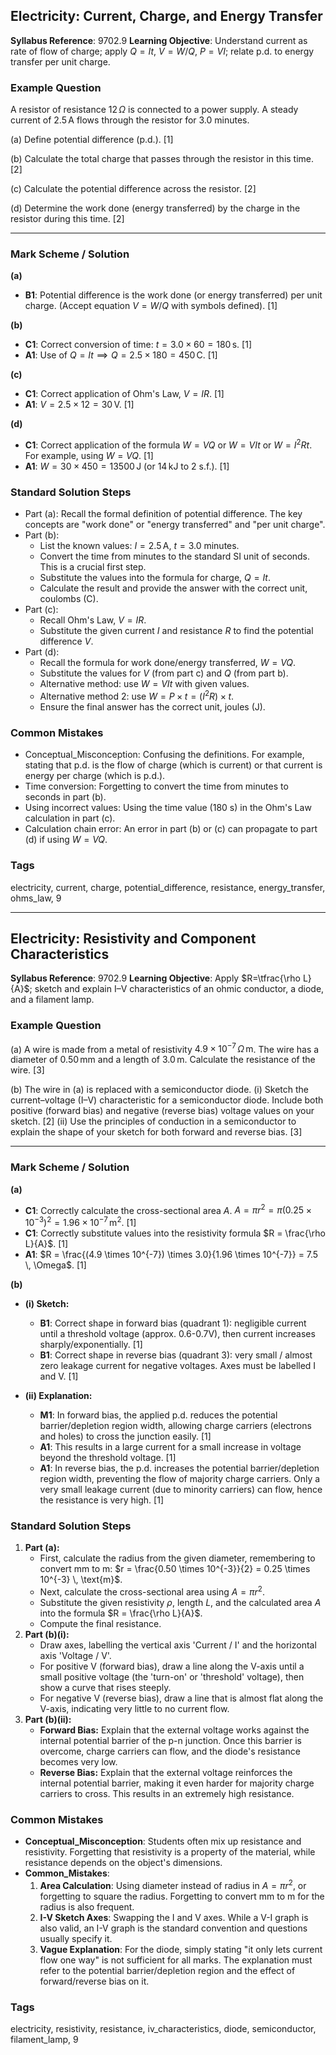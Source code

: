 ## Electricity: Current, Charge, and Energy Transfer

**Syllabus Reference**: 9702.9
**Learning Objective**: Understand current as rate of flow of charge; apply $Q=It$, $V=W/Q$, $P=VI$; relate p.d. to energy transfer per unit charge.

### Example Question

A resistor of resistance $12 \, \Omega$ is connected to a power supply. A steady current of $2.5 \, \text{A}$ flows through the resistor for $3.0$ minutes.

(a) Define potential difference (p.d.). [1]

(b) Calculate the total charge that passes through the resistor in this time. [2]

(c) Calculate the potential difference across the resistor. [2]

(d) Determine the work done (energy transferred) by the charge in the resistor during this time. [2]

---
### Mark Scheme / Solution

**(a)**
- **B1**: Potential difference is the work done (or energy transferred) per unit charge. (Accept equation $V = W/Q$ with symbols defined). [1]

**(b)**
- **C1**: Correct conversion of time: $t = 3.0 \times 60 = 180 \, \text{s}$. [1]
- **A1**: Use of $Q = It \implies Q = 2.5 \times 180 = 450 \, \text{C}$. [1]

**(c)**
- **C1**: Correct application of Ohm's Law, $V = IR$. [1]
- **A1**: $V = 2.5 \times 12 = 30 \, \text{V}$. [1]

**(d)**
- **C1**: Correct application of the formula $W = VQ$ or $W = VIt$ or $W=I^2Rt$. For example, using $W=VQ$. [1]
- **A1**: $W = 30 \times 450 = 13500 \, \text{J}$ (or $14 \, \text{kJ}$ to 2 s.f.). [1]

### Standard Solution Steps

- Part (a): Recall the formal definition of potential difference. The key concepts are "work done" or "energy transferred" and "per unit charge".
- Part (b):
  - List the known values: $I = 2.5 \, \text{A}$, $t = 3.0$ minutes.
  - Convert the time from minutes to the standard SI unit of seconds. This is a crucial first step.
  - Substitute the values into the formula for charge, $Q = It$.
  - Calculate the result and provide the answer with the correct unit, coulombs (C).
- Part (c):
  - Recall Ohm's Law, $V = IR$.
  - Substitute the given current $I$ and resistance $R$ to find the potential difference $V$.
- Part (d):
  - Recall the formula for work done/energy transferred, $W = VQ$.
  - Substitute the values for $V$ (from part c) and $Q$ (from part b).
  - Alternative method: use $W = VIt$ with given values.
  - Alternative method 2: use $W = P \times t = (I^2R) \times t$.
  - Ensure the final answer has the correct unit, joules (J).

### Common Mistakes

- Conceptual_Misconception: Confusing the definitions. For example, stating that p.d. is the flow of charge (which is current) or that current is energy per charge (which is p.d.).
- Time conversion: Forgetting to convert the time from minutes to seconds in part (b).
- Using incorrect values: Using the time value (180 s) in the Ohm's Law calculation in part (c).
- Calculation chain error: An error in part (b) or (c) can propagate to part (d) if using $W=VQ$.

### Tags
electricity, current, charge, potential_difference, resistance, energy_transfer, ohms_law, 9

---

## Electricity: Resistivity and Component Characteristics

**Syllabus Reference**: 9702.9
**Learning Objective**: Apply $R=\tfrac{\rho L}{A}$; sketch and explain I–V characteristics of an ohmic conductor, a diode, and a filament lamp.

### Example Question

(a) A wire is made from a metal of resistivity $4.9 \times 10^{-7} \, \Omega \, \text{m}$. The wire has a diameter of $0.50 \, \text{mm}$ and a length of $3.0 \, \text{m}$. Calculate the resistance of the wire. [3]

(b) The wire in (a) is replaced with a semiconductor diode.
   (i) Sketch the current–voltage (I–V) characteristic for a semiconductor diode. Include both positive (forward bias) and negative (reverse bias) voltage values on your sketch. [2]
   (ii) Use the principles of conduction in a semiconductor to explain the shape of your sketch for both forward and reverse bias. [3]

---
### Mark Scheme / Solution

**(a)**
- **C1**: Correctly calculate the cross-sectional area $A$. $A = \pi r^2 = \pi (0.25 \times 10^{-3})^2 = 1.96 \times 10^{-7} \, \text{m}^2$. [1]
- **C1**: Correctly substitute values into the resistivity formula $R = \frac{\rho L}{A}$. [1]
- **A1**: $R = \frac{(4.9 \times 10^{-7}) \times 3.0}{1.96 \times 10^{-7}} = 7.5 \, \Omega$. [1]

**(b)**
- **(i) Sketch:**
    - **B1**: Correct shape in forward bias (quadrant 1): negligible current until a threshold voltage (approx. 0.6-0.7V), then current increases sharply/exponentially. [1]
    - **B1**: Correct shape in reverse bias (quadrant 3): very small / almost zero leakage current for negative voltages. Axes must be labelled I and V. [1]

- **(ii) Explanation:**
    - **M1**: In forward bias, the applied p.d. reduces the potential barrier/depletion region width, allowing charge carriers (electrons and holes) to cross the junction easily. [1]
    - **A1**: This results in a large current for a small increase in voltage beyond the threshold voltage. [1]
    - **A1**: In reverse bias, the p.d. increases the potential barrier/depletion region width, preventing the flow of majority charge carriers. Only a very small leakage current (due to minority carriers) can flow, hence the resistance is very high. [1]

### Standard Solution Steps

1.  **Part (a):**
    - First, calculate the radius from the given diameter, remembering to convert mm to m: $r = \frac{0.50 \times 10^{-3}}{2} = 0.25 \times 10^{-3} \, \text{m}$.
    - Next, calculate the cross-sectional area using $A = \pi r^2$.
    - Substitute the given resistivity $\rho$, length $L$, and the calculated area $A$ into the formula $R = \frac{\rho L}{A}$.
    - Compute the final resistance.
2.  **Part (b)(i):**
    - Draw axes, labelling the vertical axis 'Current / I' and the horizontal axis 'Voltage / V'.
    - For positive V (forward bias), draw a line along the V-axis until a small positive voltage (the 'turn-on' or 'threshold' voltage), then show a curve that rises steeply.
    - For negative V (reverse bias), draw a line that is almost flat along the V-axis, indicating very little to no current flow.
3.  **Part (b)(ii):**
    - **Forward Bias:** Explain that the external voltage works against the internal potential barrier of the p-n junction. Once this barrier is overcome, charge carriers can flow, and the diode's resistance becomes very low.
    - **Reverse Bias:** Explain that the external voltage reinforces the internal potential barrier, making it even harder for majority charge carriers to cross. This results in an extremely high resistance.

### Common Mistakes

- **Conceptual_Misconception**: Students often mix up resistance and resistivity. Forgetting that resistivity is a property of the material, while resistance depends on the object's dimensions.
- **Common_Mistakes**:
    1.  **Area Calculation**: Using diameter instead of radius in $A = \pi r^2$, or forgetting to square the radius. Forgetting to convert mm to m for the radius is also frequent.
    2.  **I-V Sketch Axes**: Swapping the I and V axes. While a V-I graph is also valid, an I-V graph is the standard convention and questions usually specify it.
    3.  **Vague Explanation**: For the diode, simply stating "it only lets current flow one way" is not sufficient for all marks. The explanation must refer to the potential barrier/depletion region and the effect of forward/reverse bias on it.

### Tags
electricity, resistivity, resistance, iv_characteristics, diode, semiconductor, filament_lamp, 9